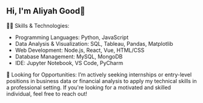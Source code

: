 ## Hi, I'm Aliyah Good👋

🧑‍💻 Skills & Technologies:
- Programming Languages: Python, JavaScript
- Data Analysis & Visualization: SQL, Tableau, Pandas, Matplotlib
- Web Development: Node.js, React, Vue, HTML/CSS
- Database Management: MySQL, MongoDB
- IDE: Jupyter Notebook, VS Code, PyCharm

💼 Looking for Opportunities:
I’m actively seeking internships or entry-level positions in business data or financial analysis to apply my technical skills in a professional setting. If you're looking for a motivated and skilled individual, feel free to reach out!
